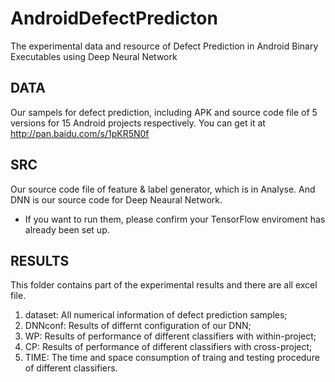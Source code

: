 # AndroidDefectPredicton #
The experimental data and resource of Defect Prediction in Android Binary Executables using Deep Neural Network

## DATA ##
Our sampels for defect prediction, including APK and source code file of 5 versions for 15 Android projects respectively.
You can get it at http://pan.baidu.com/s/1pKR5N0f

## SRC ##
Our source code file of feature & label generator, which is in Analyse. And DNN is our source code for Deep Neaural Network.
- If you want to run them, please confirm your TensorFlow enviroment has already been set up.  

## RESULTS ##
This folder contains part of the experimental results and there are all excel file.
1. dataset: All numerical information of defect prediction samples;
2. DNNconf: Results of differnt configuration of our DNN;
3. WP: Results of performance of different classifiers with within-project;
4. CP: Results of performance of different classifiers with cross-project;
5. TIME: The time and space consumption of traing and testing procedure of different classifiers. 
